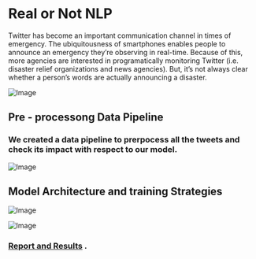 # Real or Not NLP
Twitter has become an important communication channel in times of emergency. The ubiquitousness of smartphones enables people to announce an emergency they’re observing in real-time. Because of this, more agencies are interested in programatically monitoring Twitter (i.e. disaster relief organizations and news agencies).  But, it’s not always clear whether a person’s words are actually announcing a disaster.

![Image](https://github.com/agupta-git/Real-or-Not-NLP/blob/master/Picture1.png)

## Pre - processong Data Pipeline
### We created a data pipeline to prerpocess all the tweets and check its impact with respect to our model.


![Image](https://github.com/agupta-git/Real-or-Not-NLP/blob/master/Preprocessing.png)

## Model Architecture and training Strategies

![Image](https://github.com/agupta-git/Real-or-Not-NLP/blob/master/Model%20Training%20and%20Fine%20Tuning.png)


![Image](https://github.com/agupta-git/Real-or-Not-NLP/blob/master/Picture2.png)



### [Report and Results](https://drive.google.com/file/d/174j30usRfiDbK0ptisUvD-2oxikqwaEd/view?usp=sharing) .


